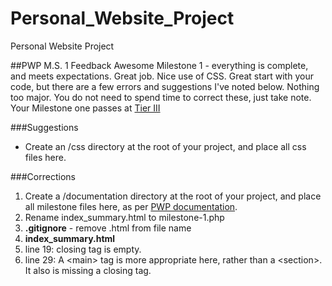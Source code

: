 # Personal_Website_Project
Personal Website Project


##PWP M.S. 1 Feedback
Awesome Milestone 1 - everything is complete, and meets expectations. Great job. Nice use of CSS. Great start with your code, but there are a few errors and suggestions I've noted below. Nothing too major. You do not need to spend time to correct these, just take note. Your Milestone one passes at [Tier III](https://bootcamp-coders.cnm.edu/projects/personal/rubric/)

###Suggestions
* Create an /css directory at the root of your project, and place all css files here. 

###Corrections
1. Create a /documentation directory at the root of your project, and place all milestone files here, as per [PWP documentation](https://bootcamp-coders.cnm.edu/projects/personal/milestone-one/).
2. Rename index_summary.html to milestone-1.php
1. **.gitignore** - remove .html from file name
2. **index_summary.html**
  1. line 19: closing tag is empty.
  2. line 29: A &lt;main&gt; tag is more appropriate here, rather than a &lt;section&gt;. It also is missing a closing tag.
